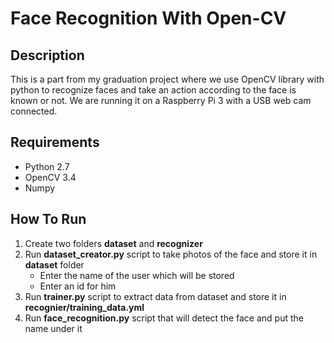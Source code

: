# Face Recognition With Open-CV

## Description
This is a part from my graduation project where we use OpenCV library with python to recognize faces and take an action according to the face is known or not.
We are running it on a Raspberry Pi 3 with a USB web cam connected.

## Requirements 
* Python 2.7
* OpenCV 3.4
* Numpy

## How To Run
1. Create two folders **dataset** and **recognizer**
2. Run **dataset_creator.py** script to take photos of the face and store it in **dataset** folder
    - Enter the name of the user which will be stored
    - Enter an id for him
3. Run **trainer.py** script to extract data from dataset and store it in **recognier/training_data.yml**
4. Run **face_recognition.py** script that will detect the face and put the name under it
